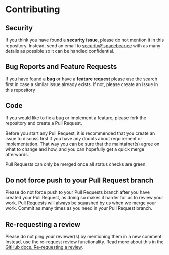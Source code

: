 # Contributing

## Security

If you think you have found a **security issue**, please do not mention it in this repository.
Instead, send an email to security@spacebear.ee with as many details as possible so it can be handled confidential.

## Bug Reports and Feature Requests

If you have found a **bug** or have a **feature request** please use the search first in case a similar issue already exists.
If not, please create an issue in this repository

## Code

If you would like to fix a bug or implement a feature, please fork the repository and create a Pull Request.

Before you start any Pull Request, it is recommended that you create an issue to discuss first if you have any
doubts about requirement or implementation. That way you can be sure that the maintainer(s) agree on what to change and how,
and you can hopefully get a quick merge afterwards.

Pull Requests can only be merged once all status checks are green.

## Do not force push to your Pull Request branch

Please do not force push to your Pull Requests branch after you have created your Pull Request, as doing so makes it harder for us to review your work.
Pull Requests will always be squashed by us when we merge your work. Commit as many times as you need in your Pull Request branch.

## Re-requesting a review

Please do not ping your reviewer(s) by mentioning them in a new comment. Instead, use the re-request review functionality.
Read more about this in the [GitHub docs, Re-requesting a review](https://docs.github.com/en/free-pro-team@latest/github/collaborating-with-issues-and-pull-requests/incorporating-feedback-in-your-pull-request#re-requesting-a-review).
